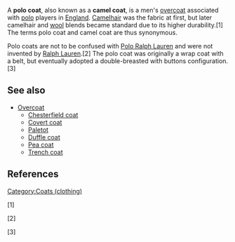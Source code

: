 A **polo coat**, also known as a **camel coat**, is a men's
[overcoat](overcoat "wikilink") associated with [polo](polo "wikilink")
players in [England](England "wikilink").
[Camelhair](Camelhair "wikilink") was the fabric at first, but later
camelhair and [wool](wool "wikilink") blends became standard due to its
higher durability.[1] The terms polo coat and camel coat are thus
synonymous.

Polo coats are not to be confused with [Polo Ralph
Lauren](Polo_Ralph_Lauren "wikilink") and were not invented by [Ralph
Lauren](Ralph_Lauren "wikilink").[2] The polo coat was originally a wrap
coat with a belt, but eventually adopted a double-breasted with buttons
configuration.[3]

## See also

-   [Overcoat](Overcoat "wikilink")
    -   [Chesterfield coat](Chesterfield_coat "wikilink")
    -   [Covert coat](Covert_coat "wikilink")
    -   [Paletot](Paletot "wikilink")
    -   [Duffle coat](Duffle_coat "wikilink")
    -   [Pea coat](Pea_coat "wikilink")
    -   [Trench coat](Trench_coat "wikilink")

## References

[Category:Coats (clothing)](Category:Coats_(clothing) "wikilink")

[1]

[2]

[3]